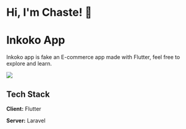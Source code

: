 # Hi, I'm Chaste! 👋

# Inkoko App

Inkoko app is fake an E-commerce app made with Flutter, feel free to explore and learn.

![](https://github.com/chaste12/inkoko_app/blob/master/inkokoDemo.GIF)

## Tech Stack

**Client:** Flutter

**Server:** Laravel

